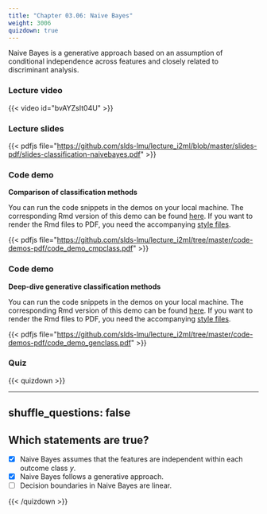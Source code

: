 ```yaml
---
title: "Chapter 03.06: Naive Bayes"
weight: 3006
quizdown: true
---
```

Naive Bayes is a generative approach based on an assumption of conditional independence across features and closely related to discriminant analysis.

<!--more-->

### Lecture video 

{{< video id="bvAYZsIt04U" >}}

### Lecture slides

{{< pdfjs file="https://github.com/slds-lmu/lecture_i2ml/blob/master/slides-pdf/slides-classification-naivebayes.pdf" >}}

### Code demo

**Comparison of classification methods**

You can run the code snippets in the demos on your local machine. The corresponding Rmd version of this demo can be found [here](https://github.com/compstat-lmu/lecture_i2ml/blob/master/code-demos/code_demo_cmpclass.Rmd). If you want to render the Rmd files to PDF, you need the accompanying [style files](https://github.com/compstat-lmu/lecture_i2ml/tree/master/style). 

{{< pdfjs file="https://github.com/slds-lmu/lecture_i2ml/tree/master/code-demos-pdf/code_demo_cmpclass.pdf" >}}

### Code demo

**Deep-dive generative classification methods**

You can run the code snippets in the demos on your local machine. The corresponding Rmd version of this demo can be found [here](https://github.com/compstat-lmu/lecture_i2ml/blob/master/code-demos/code_demo_genclass.Rmd). If you want to render the Rmd files to PDF, you need the accompanying [style files](https://github.com/compstat-lmu/lecture_i2ml/tree/master/style). 

{{< pdfjs file="https://github.com/slds-lmu/lecture_i2ml/tree/master/code-demos-pdf/code_demo_genclass.pdf" >}}

### Quiz

{{< quizdown >}}

---
shuffle_questions: false
---

## Which statements are true? 

- [x] Naive Bayes assumes that the features are independent within each outcome class $y$.
- [x] Naive Bayes follows a generative approach.
- [ ] Decision boundaries in Naive Bayes are linear. 

{{< /quizdown >}}